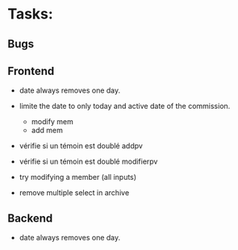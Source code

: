 # Tasks:

## Bugs

## Frontend

- date always removes one day.

- limite the date to only today and active date of the commission.

  - modify mem
  - add mem

- vérifie si un témoin est doublé addpv
- vérifie si un témoin est doublé modifierpv
- try modifying a member (all inputs)

- remove multiple select in archive

## Backend

- date always removes one day.
